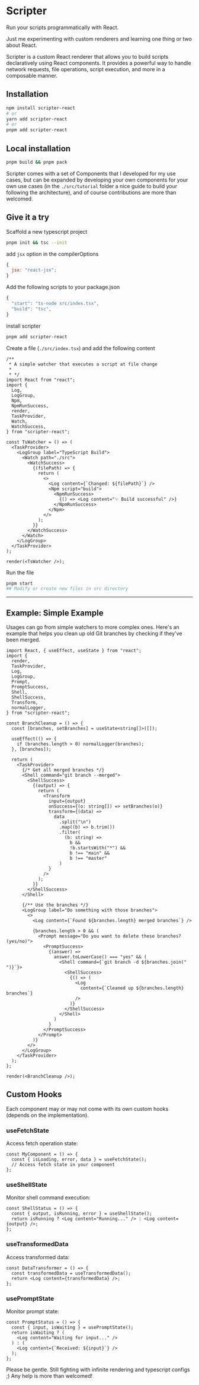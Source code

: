 # Scripter

Run your scripts programmatically with React.

Just me experimenting with custom renderers and learning one thing or two about React.

Scripter is a custom React renderer that allows you to build scripts declaratively using React components. It provides a powerful way to handle network requests, file operations, script execution, and more in a composable manner.

## Installation

```bash
npm install scripter-react
# or
yarn add scripter-react
# or
pnpm add scripter-react
```

## Local installation

```bash
pnpm build && pnpm pack
```

Scripter comes with a set of Components that I developed for my use cases, but can be expanded by developing your own components for your own use cases (in the `./src/tutorial` folder a nice guide to build your following the architecture), and of course contributions are more than welcomed.

## Give it a try

Scaffold a new typescript project

```bash
pnpm init && tsc --init
```

add `jsx` option in the compilerOptions

```js
{
  jsx: "react-jsx";
}
```

Add the following scripts to your package.json

```js
{
  "start": "ts-node src/index.tsx",
  "build": "tsc",
}
```

install scripter

```bash
pnpm add scripter-react
```

Create a file (`./src/index.tsx`) and add the following content

```tsx
/**
 * A simple watcher that executes a script at file change
 *
 * */
import React from "react";
import {
  Log,
  LogGroup,
  Npm,
  NpmRunSuccess,
  render,
  TaskProvider,
  Watch,
  WatchSuccess,
} from "scripter-react";

const TsWatcher = () => (
  <TaskProvider>
    <LogGroup label="TypeScript Build">
      <Watch path="./src">
        <WatchSuccess>
          {(filePath) => {
            return (
              <>
                <Log content={`Changed: ${filePath}`} />
                <Npm script="build">
                  <NpmRunSuccess>
                    {() => <Log content="✨ Build successful" />}
                  </NpmRunSuccess>
                </Npm>
              </>
            );
          }}
        </WatchSuccess>
      </Watch>
    </LogGroup>
  </TaskProvider>
);

render(<TsWatcher />);
```

Run the file

```bash
pnpm start
## Modify or create new files in src directory
```

---

## Example: Simple Example

Usages can go from simple watchers to more complex ones.
Here's an example that helps you clean up old Git branches by checking if they've been merged.

```tsx
import React, { useEffect, useState } from "react";
import {
  render,
  TaskProvider,
  Log,
  LogGroup,
  Prompt,
  PromptSuccess,
  Shell,
  ShellSuccess,
  Transform,
  normalLogger,
} from "scripter-react";

const BranchCleanup = () => {
  const [branches, setBranches] = useState<string[]>([]);

  useEffect(() => {
    if (branches.length > 0) normalLogger(branches);
  }, [branches]);

  return (
    <TaskProvider>
      {/* Get all merged branches */}
      <Shell command="git branch --merged">
        <ShellSuccess>
          {(output) => {
            return (
              <Transform
                input={output}
                onSuccess={(o: string[]) => setBranches(o)}
                transform={(data) =>
                  data
                    .split("\n")
                    .map((b) => b.trim())
                    .filter(
                      (b: string) =>
                        b &&
                        !b.startsWith("*") &&
                        b !== "main" &&
                        b !== "master"
                    )
                }
              />
            );
          }}
        </ShellSuccess>
      </Shell>

      {/** Use the branches */}
      <LogGroup label="Do something with those branches">
        <>
          <Log content={`Found ${branches.length} merged branches`} />

          {branches.length > 0 && (
            <Prompt message="Do you want to delete these branches? (yes/no)">
              <PromptSuccess>
                {(answer) =>
                  answer.toLowerCase() === "yes" && (
                    <Shell command={`git branch -d ${branches.join(" ")}`}>
                      <ShellSuccess>
                        {() => (
                          <Log
                            content={`Cleaned up ${branches.length} branches`}
                          />
                        )}
                      </ShellSuccess>
                    </Shell>
                  )
                }
              </PromptSuccess>
            </Prompt>
          )}
        </>
      </LogGroup>
    </TaskProvider>
  );
};

render(<BranchCleanup />);
```

## Custom Hooks

Each component may or may not come with its own custom hooks (depends on the implementation).

### useFetchState

Access fetch operation state:

```tsx
const MyComponent = () => {
  const { isLoading, error, data } = useFetchState();
  // Access fetch state in your component
};
```

### useShellState

Monitor shell command execution:

```tsx
const ShellStatus = () => {
  const { output, isRunning, error } = useShellState();
  return isRunning ? <Log content="Running..." /> : <Log content={output} />;
};
```

### useTransformedData

Access transformed data:

```tsx
const DataTransformer = () => {
  const transformedData = useTransformedData();
  return <Log content={transformedData} />;
};
```

### usePromptState

Monitor prompt state:

```tsx
const PromptStatus = () => {
  const { input, isWaiting } = usePromptState();
  return isWaiting ? (
    <Log content="Waiting for input..." />
  ) : (
    <Log content={`Received: ${input}`} />
  );
};
```

Please be gentle. Still fighting with infinite rendering and typescript configs ;)
Any help is more than welcomed!
